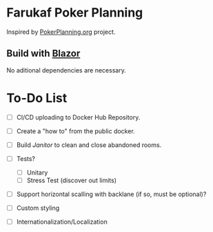 # Farukaf Poker Planning

Inspired by [PokerPlanning.org](https://pokerplanning.org/) project.

## Build with [Blazor](https://dotnet.microsoft.com/en-us/apps/aspnet/web-apps/blazor)

No aditional dependencies are necessary.

# To-Do List

- [ ] CI/CD uploading to Docker Hub Repository.
- [ ] Create a "how to" from the public docker.
- [ ] Build *Janitor* to clean and close abandoned rooms. 
- [ ] Tests?
  - [ ] Unitary
  - [ ] Stress Test (discover out limits)
- [ ] Support horizontal scalling with backlane (if so, must be optional)?
- [ ] Custom styling
- [ ] Internationalization/Localization 
   